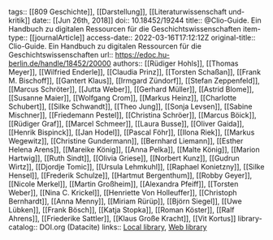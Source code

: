 tags:: [[809 Geschichte]], [[Darstellung]], [[Literaturwissenschaft und- kritik]]
date:: [[Jun 26th, 2018]]
doi:: 10.18452/19244
title:: @Clio-Guide. Ein Handbuch zu digitalen Ressourcen für die Geschichtswissenschaften
item-type:: [[journalArticle]]
access-date:: 2022-03-16T17:12:12Z
original-title:: Clio-Guide. Ein Handbuch zu digitalen Ressourcen für die Geschichtswissenschaften
url:: https://edoc.hu-berlin.de/handle/18452/20000
authors:: [[Rüdiger Hohls]], [[Thomas Meyer]], [[Wilfried Enderle]], [[Claudia Prinz]], [[Torsten Schaßan]], [[Frank M. Bischoff]], [[Gantert Klaus]], [[Irmgard Zündorf]], [[Stefan Zeppenfeld]], [[Marcus Schröter]], [[Jutta Weber]], [[Gerhard Müller]], [[Astrid Blome]], [[Susanne Maier]], [[Wolfgang Crom]], [[Markus Heinz]], [[Charlotte Schubert]], [[Silke Schwandt]], [[Theo Jung]], [[Sonja Levsen]], [[Sabine Mischner]], [[Friedemann Pestel]], [[Christina Schröer]], [[Marcus Böick]], [[Rüdiger Graf]], [[Marcel Schmeer]], [[Laura Busse]], [[Oliver Gaida]], [[Henrik Bispinck]], [[Jan Hodel]], [[Pascal Föhr]], [[Ilona Riek]], [[Markus Wegewitz]], [[Christine Gundermann]], [[Bernhard Liemann]], [[Esther Helena Arens]], [[Mareike König]], [[Anna Pelka]], [[Malte König]], [[Marion Hartwig]], [[Ruth Sindt]], [[Olivia Griese]], [[Norbert Kunz]], [[Gudrun Wirtz]], [[Djordje Tomic]], [[Ursula Lehmkuhl]], [[Raphael Konietzny]], [[Silke Hensel]], [[Frederik Schulze]], [[Hartmut Bergenthum]], [[Robby Geyer]], [[Nicole Merkel]], [[Martin Großheim]], [[Alexandra Pfeiff]], [[Torsten Weber]], [[Nina C. Krickel]], [[Henriette Von Holleuffer]], [[Christoph Bernhardt]], [[Anna Menny]], [[Miriam Rürüp]], [[Björn Siegel]], [[Uwe Lübken]], [[Frank Bösch]], [[Katja Stopka]], [[Roman Köster]], [[Ralf Ahrens]], [[Friederike Sattler]], [[Klaus Große Kracht]], [[Vit Kortus]]
library-catalog:: DOI.org (Datacite)
links:: [Local library](zotero://select/groups/2386895/items/CMZG6QF9), [Web library](https://www.zotero.org/groups/2386895/items/CMZG6QF9)

